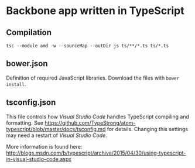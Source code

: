 Backbone app written in TypeScript
==================================

Compilation
-----------

`tsc --module amd -w --sourceMap --outDir js ts/**/*.ts ts/*.ts`


bower.json
----------

Definition of required JavaScript libraries. Download the files with `bower install`.


tsconfig.json
-------------

This file controls how _Visual Studio Code_ handles TypeScript compiling and formatting.
See https://github.com/TypeStrong/atom-typescript/blob/master/docs/tsconfig.md for details.
Changing this settings may need a restart of _Visual Studio Code_.

More information is found here: 
http://blogs.msdn.com/b/typescript/archive/2015/04/30/using-typescript-in-visual-studio-code.aspx
